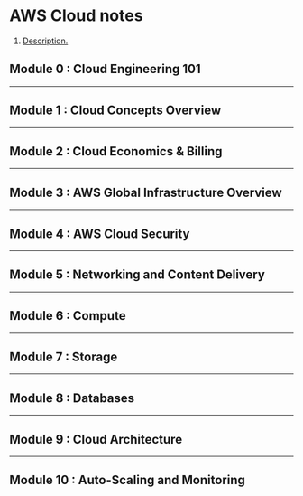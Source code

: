 # AWS Cloud notes

1. [ Description. ](#mod1)

## Module 0 : Cloud Engineering 101



---

## Module 1 : Cloud Concepts Overview

--- 

## Module 2 : Cloud Economics & Billing

--- 

## Module 3 : AWS Global Infrastructure Overview

--- 

## Module 4 : AWS Cloud Security

--- 

## Module 5 : Networking and Content Delivery

--- 

## Module 6 : Compute

--- 

## Module 7 : Storage

--- 

## Module 8 : Databases

--- 

## Module 9 : Cloud Architecture


--- 
<a name="mod1"></a>

## Module 10 : Auto-Scaling and Monitoring

